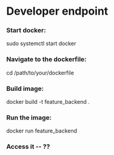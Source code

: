 # Developer endpoint

### Start docker:

sudo systemctl start docker

### Navigate to the dockerfile:

cd /path/to/your/dockerfile

### Build image:

docker build -t feature_backend .

### Run the image:

docker run feature_backend

### Access it -- ??
